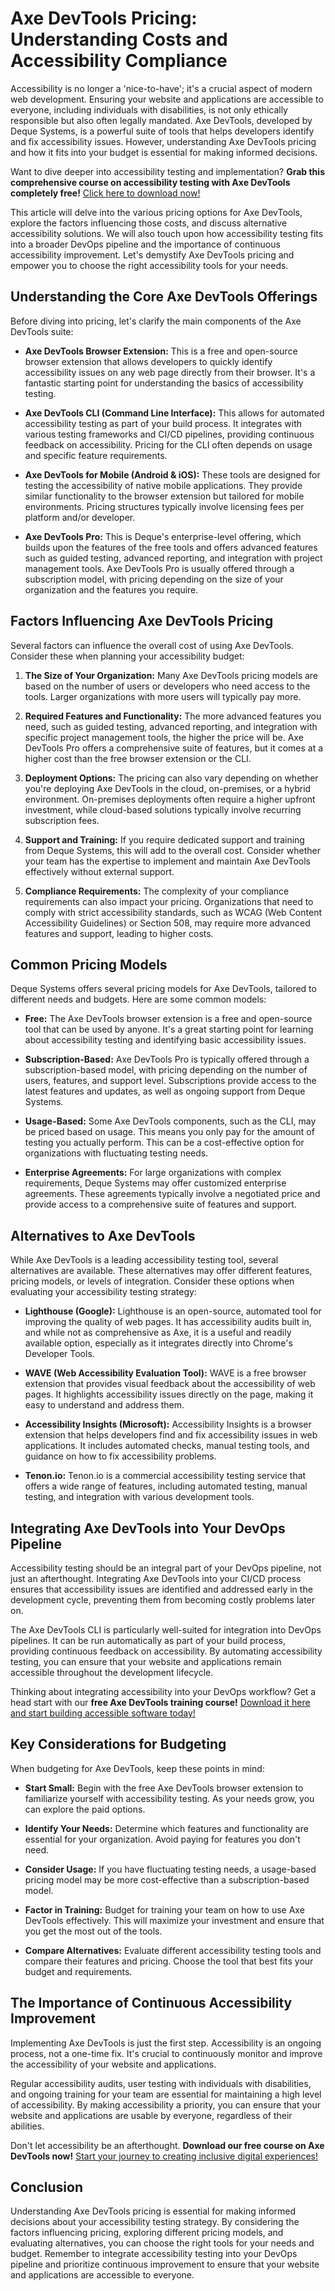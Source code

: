 # Axe DevTools Pricing: Understanding Costs and Accessibility Compliance

Accessibility is no longer a 'nice-to-have'; it's a crucial aspect of modern web development. Ensuring your website and applications are accessible to everyone, including individuals with disabilities, is not only ethically responsible but also often legally mandated. Axe DevTools, developed by Deque Systems, is a powerful suite of tools that helps developers identify and fix accessibility issues. However, understanding Axe DevTools pricing and how it fits into your budget is essential for making informed decisions.

Want to dive deeper into accessibility testing and implementation? **Grab this comprehensive course on accessibility testing with Axe DevTools completely free!** [Click here to download now!](https://udemywork.com/axe-devtools-pricing)

This article will delve into the various pricing options for Axe DevTools, explore the factors influencing those costs, and discuss alternative accessibility solutions. We will also touch upon how accessibility testing fits into a broader DevOps pipeline and the importance of continuous accessibility improvement. Let's demystify Axe DevTools pricing and empower you to choose the right accessibility tools for your needs.

## Understanding the Core Axe DevTools Offerings

Before diving into pricing, let's clarify the main components of the Axe DevTools suite:

*   **Axe DevTools Browser Extension:** This is a free and open-source browser extension that allows developers to quickly identify accessibility issues on any web page directly from their browser. It's a fantastic starting point for understanding the basics of accessibility testing.

*   **Axe DevTools CLI (Command Line Interface):** This allows for automated accessibility testing as part of your build process. It integrates with various testing frameworks and CI/CD pipelines, providing continuous feedback on accessibility. Pricing for the CLI often depends on usage and specific feature requirements.

*   **Axe DevTools for Mobile (Android & iOS):** These tools are designed for testing the accessibility of native mobile applications. They provide similar functionality to the browser extension but tailored for mobile environments. Pricing structures typically involve licensing fees per platform and/or developer.

*   **Axe DevTools Pro:** This is Deque's enterprise-level offering, which builds upon the features of the free tools and offers advanced features such as guided testing, advanced reporting, and integration with project management tools. Axe DevTools Pro is usually offered through a subscription model, with pricing depending on the size of your organization and the features you require.

## Factors Influencing Axe DevTools Pricing

Several factors can influence the overall cost of using Axe DevTools. Consider these when planning your accessibility budget:

1.  **The Size of Your Organization:** Many Axe DevTools pricing models are based on the number of users or developers who need access to the tools. Larger organizations with more users will typically pay more.

2.  **Required Features and Functionality:** The more advanced features you need, such as guided testing, advanced reporting, and integration with specific project management tools, the higher the price will be. Axe DevTools Pro offers a comprehensive suite of features, but it comes at a higher cost than the free browser extension or the CLI.

3.  **Deployment Options:** The pricing can also vary depending on whether you're deploying Axe DevTools in the cloud, on-premises, or a hybrid environment. On-premises deployments often require a higher upfront investment, while cloud-based solutions typically involve recurring subscription fees.

4.  **Support and Training:** If you require dedicated support and training from Deque Systems, this will add to the overall cost. Consider whether your team has the expertise to implement and maintain Axe DevTools effectively without external support.

5.  **Compliance Requirements:** The complexity of your compliance requirements can also impact your pricing. Organizations that need to comply with strict accessibility standards, such as WCAG (Web Content Accessibility Guidelines) or Section 508, may require more advanced features and support, leading to higher costs.

## Common Pricing Models

Deque Systems offers several pricing models for Axe DevTools, tailored to different needs and budgets. Here are some common models:

*   **Free:** The Axe DevTools browser extension is a free and open-source tool that can be used by anyone. It's a great starting point for learning about accessibility testing and identifying basic accessibility issues.

*   **Subscription-Based:** Axe DevTools Pro is typically offered through a subscription-based model, with pricing depending on the number of users, features, and support level. Subscriptions provide access to the latest features and updates, as well as ongoing support from Deque Systems.

*   **Usage-Based:** Some Axe DevTools components, such as the CLI, may be priced based on usage. This means you only pay for the amount of testing you actually perform. This can be a cost-effective option for organizations with fluctuating testing needs.

*   **Enterprise Agreements:** For large organizations with complex requirements, Deque Systems may offer customized enterprise agreements. These agreements typically involve a negotiated price and provide access to a comprehensive suite of features and support.

## Alternatives to Axe DevTools

While Axe DevTools is a leading accessibility testing tool, several alternatives are available. These alternatives may offer different features, pricing models, or levels of integration. Consider these options when evaluating your accessibility testing strategy:

*   **Lighthouse (Google):** Lighthouse is an open-source, automated tool for improving the quality of web pages. It has accessibility audits built in, and while not as comprehensive as Axe, it is a useful and readily available option, especially as it integrates directly into Chrome's Developer Tools.

*   **WAVE (Web Accessibility Evaluation Tool):** WAVE is a free browser extension that provides visual feedback about the accessibility of web pages. It highlights accessibility issues directly on the page, making it easy to understand and address them.

*   **Accessibility Insights (Microsoft):** Accessibility Insights is a browser extension that helps developers find and fix accessibility issues in web applications. It includes automated checks, manual testing tools, and guidance on how to fix accessibility problems.

*   **Tenon.io:** Tenon.io is a commercial accessibility testing service that offers a wide range of features, including automated testing, manual testing, and integration with various development tools.

## Integrating Axe DevTools into Your DevOps Pipeline

Accessibility testing should be an integral part of your DevOps pipeline, not just an afterthought. Integrating Axe DevTools into your CI/CD process ensures that accessibility issues are identified and addressed early in the development cycle, preventing them from becoming costly problems later on.

The Axe DevTools CLI is particularly well-suited for integration into DevOps pipelines. It can be run automatically as part of your build process, providing continuous feedback on accessibility. By automating accessibility testing, you can ensure that your website and applications remain accessible throughout the development lifecycle.

Thinking about integrating accessibility into your DevOps workflow? Get a head start with our **free Axe DevTools training course!** [Download it here and start building accessible software today!](https://udemywork.com/axe-devtools-pricing)

## Key Considerations for Budgeting

When budgeting for Axe DevTools, keep these points in mind:

*   **Start Small:** Begin with the free Axe DevTools browser extension to familiarize yourself with accessibility testing. As your needs grow, you can explore the paid options.

*   **Identify Your Needs:** Determine which features and functionality are essential for your organization. Avoid paying for features you don't need.

*   **Consider Usage:** If you have fluctuating testing needs, a usage-based pricing model may be more cost-effective than a subscription-based model.

*   **Factor in Training:** Budget for training your team on how to use Axe DevTools effectively. This will maximize your investment and ensure that you get the most out of the tools.

*   **Compare Alternatives:** Evaluate different accessibility testing tools and compare their features and pricing. Choose the tool that best fits your budget and requirements.

## The Importance of Continuous Accessibility Improvement

Implementing Axe DevTools is just the first step. Accessibility is an ongoing process, not a one-time fix. It's crucial to continuously monitor and improve the accessibility of your website and applications.

Regular accessibility audits, user testing with individuals with disabilities, and ongoing training for your team are essential for maintaining a high level of accessibility. By making accessibility a priority, you can ensure that your website and applications are usable by everyone, regardless of their abilities.

Don't let accessibility be an afterthought. **Download our free course on Axe DevTools now!** [Start your journey to creating inclusive digital experiences!](https://udemywork.com/axe-devtools-pricing)

## Conclusion

Understanding Axe DevTools pricing is essential for making informed decisions about your accessibility testing strategy. By considering the factors influencing pricing, exploring different pricing models, and evaluating alternatives, you can choose the right tools for your needs and budget. Remember to integrate accessibility testing into your DevOps pipeline and prioritize continuous improvement to ensure that your website and applications are accessible to everyone.
